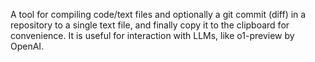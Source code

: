 A tool for compiling code/text files and optionally a git commit (diff) in a repository to a single text file, and finally copy it to the clipboard for convenience. It is useful for interaction with LLMs, like o1-preview by OpenAI.
